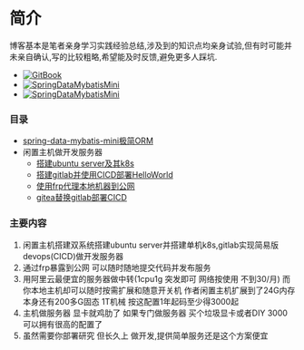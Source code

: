 # 简介 

博客基本是笔者亲身学习实践经验总结,涉及到的知识点均亲身试验,但有时可能并未亲自确认,写的比较粗略,希望能及时反馈,避免更多人踩坑.



- [![GitBook](https://img.shields.io/badge/BLOG-vonchange.github.io-brightgreen.svg)](https://vonchange.github.io/)
- [![SpringDataMybatisMini](https://img.shields.io/badge/SpringDataMybatisMini-github-brightgreen.svg)](https://github.com/VonChange/spring-data-mybatis-mini)
- [![SpringDataMybatisMini](https://img.shields.io/badge/SpringDataMybatisMini-gitee-brightgreen.svg)](https://gitee.com/vonchange/spring-data-mybatis-mini)


### 目录
* [spring-data-mybatis-mini极简ORM](doc/mini.md)
* 闲置主机做开发服务器
   * [搭建ubuntu server及其k8s](doc/host/ubuntu.md)
   * [搭建gitlab并使用CICD部署HelloWorld](doc/host/gitlab-ci.md)
   * [使用frp代理本地机器到公网](doc/host/frp.md)
   * [gitea替换gitlab部署CICD](doc/host/gitea.md)

### 主要内容
1. 闲置主机搭建双系统搭建ubuntu server并搭建单机k8s,gitlab实现简易版devops(CICD)做开发服务器
2. 通过frp暴露到公网 可以随时随地提交代码并发布服务
3. 用阿里云最便宜的服务器做中转(1cpu1g 突发即可 网络按使用 不到30/月) 而你本地主机却可以随时按需扩展和随意开关机 
作者闲置主机扩展到了24G内存 本身还有200多G固态 1T机械 按这配置1年起码至少得3000起
4. 主机做服务器 显卡就鸡肋了 如果专门做服务器 买个垃圾显卡或者DIY 3000可以拥有很高的配置了 
5. 虽然需要你部署研究 但长久上 做开发,提供简单服务还是这个方案便宜


